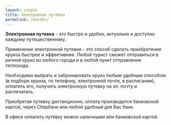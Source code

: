 ```yaml
---
layout: single
title: Электронная путёвка
permalink: /eorder/
---
```


**Электронная путевка** - это быстро и удобно, актуально и доступно каждому путешественнику.

Применение электронной путевки - это способ сделать приобретение круиза быстрее и эффективнее. Любой турист сможет отправиться в речной круиз из любого города и в любой пункт отправления теплохода.

Необходимо выбрать и забронировать круиз любым удобным способом (в подборе круиза, по телефону, электронной почте, в расписании), оплатить его, получить электронную путевку на эл. почту и распечатать.

 Приобретая путевку дистанционно, оплата производится банковской картой, через Сбербанк или любой удобный для Вас банк.

В офисе оплатить путевку можно наличными или банковской картой.
